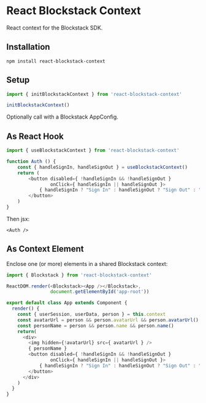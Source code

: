 # React Blockstack Context

React context for the Blockstack SDK.

## Installation

    npm install react-blockstack-context

## Setup

````javascript
import { initBlockstackContext } from 'react-blockstack-context'

initBlockstackContext()
````

Optionally call with a Blockstack AppConfig.

## As React Hook

````javascript
import { useBlockstackContext } from 'react-blockstack-context'

function Auth () {
    const { handleSignIn, handleSignOut } = useBlockstackContext()
    return (
        <button disabled={ !handleSignIn && !handleSignOut }
                onClick={ handleSignIn || handleSignOut }>
            { handleSignIn ? "Sign In" : handleSignOut ? "Sign Out" : "" }
        </button>
    )
}
````

Then jsx:

    <Auth />

## As Context Element

Enclose one (or more) elements in a shared Blockstack context:

````javascript
import { Blockstack } from 'react-blockstack-context'

ReactDOM.render(<Blockstack><App /></Blockstack>,
                document.getElementById('app-root'))

export default class App extends Component {
  render() {
    const { userSession, userData, person } = this.context
    const avatarUrl = person && person.avatarUrl && person.avatarUrl()
    const personName = person && person.name && person.name()
    return(
      <div>
        <img hidden={!avatarUrl} src={ avatarUrl } />
        { personName }
        <button disabled={ !handleSignIn && !handleSignOut }
                onClick={ handleSignIn || handleSignOut }>
            { handleSignIn ? "Sign In" : handleSignOut ? "Sign Out" : "" }
        </button>
      </div>
    )
  }
}

````

